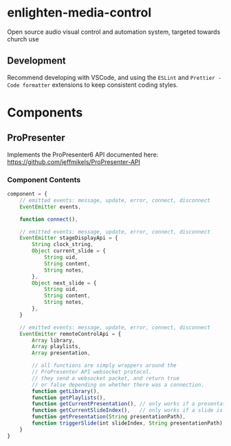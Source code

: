# enlighten-media-control

Open source audio visual control and automation system, targeted towards church use

## Development

Recommend developing with VSCode, and using the `ESLint` and `Prettier - Code formatter` extensions to keep consistent coding styles.

# Components

## ProPresenter

Implements the ProPresenter6 API documented here: https://github.com/jeffmikels/ProPresenter-API

### Component Contents

```javascript
component = {
    // emitted events: message, update, error, connect, disconnect
    EventEmitter events,

    function connect(),

    // emitted events: message, update, error, connect, disconnect
    EventEmitter stageDisplayApi = {
        String clock_string,
        Object current_slide = {
            String uid,
            String content,
            String notes,
        },
        Object next_slide = {
            String uid,
            String content,
            String notes,
        },
    }

    // emitted events: message, update, error, connect, disconnect
    EventEmitter remoteControlApi = {
        Array library,
        Array playlists,
        Array presentation,

        // all functions are simply wrappers around the
        // ProPresenter API websocket protocol.
        // they send a websocket packet, and return true
        // or false depending on whether there was a connection.
        function getLibrary(),
        function getPlaylists(),
        function getCurrentPresentation(), // only works if a presentation is active
        function getCurrentSlideIndex(),   // only works if a slide is selected
        function getPresentation(String presentationPath),
        function triggerSlide(int slideIndex, String presentationPath),
    }
}
```
